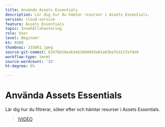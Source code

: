 ```yaml
---
title: Använda Assets Essentials
description: Lär dig hur du hämtar resurser i Assets Essentials.
version: cloud-service
feature: Assets Essentials
topic: Innehållshantering
role: User
level: Beginner
kt: 8380
thumbnai: 335861.jpeg
source-git-commit: b247bb18eab3e610d40d3e01a63ba7e311fafde0
workflow-type: tm+mt
source-wordcount: '32'
ht-degree: 0%

---
```



# Använda Assets Essentials

Lär dig hur du filtrerar, söker efter och hämtar resurser i Assets Essentials.

>[!VIDEO](https://video.tv.adobe.com/v/335861/?quality=12&learn=on)
